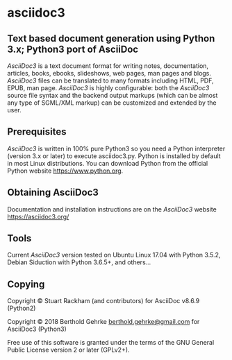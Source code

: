 # asciidoc3
## Text based document generation using Python 3.x; Python3 port of AsciiDoc

*AsciiDoc3* is a text document format for writing notes, documentation, articles, books,
ebooks, slideshows, web pages, man pages and blogs. *AsciiDoc3* files can be translated to many
formats including HTML, PDF, EPUB, man page.
*AsciiDoc3* is highly configurable: both the *AsciiDoc3* source file syntax and the backend output markups
(which can be almost any type of SGML/XML markup) can be customized and extended by the user.

## Prerequisites
*AsciiDoc3* is written in 100% pure Python3 so you need a Python interpreter (version 3.x or later) to execute asciidoc3.py.
Python is installed by default in most Linux distributions. You can download Python from the official Python website
https://www.python.org.

## Obtaining AsciiDoc3
Documentation and installation instructions are on the *AsciiDoc3* website https://asciidoc3.org/

## Tools
Current *AsciiDoc3* version tested on Ubuntu Linux 17.04 with Python 3.5.2, Debian Siduction with Python 3.6.5+, and others...

## Copying
Copyright © Stuart Rackham (and contributors) for AsciiDoc v8.6.9 (Python2)

Copyright © 2018 Berthold Gehrke <berthold.gehrke@gmail.com> for AsciiDoc3 (Python3)

Free use of this software is granted under the terms of the GNU General Public License version 2 or later (GPLv2+).
